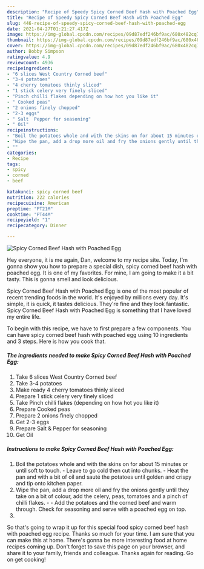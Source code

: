 ```yaml
---
description: "Recipe of Speedy Spicy Corned Beef Hash with Poached Egg"
title: "Recipe of Speedy Spicy Corned Beef Hash with Poached Egg"
slug: 446-recipe-of-speedy-spicy-corned-beef-hash-with-poached-egg
date: 2021-04-27T01:21:27.417Z
image: https://img-global.cpcdn.com/recipes/09d87edf246bf9ac/680x482cq70/spicy-corned-beef-hash-with-poached-egg-recipe-main-photo.jpg
thumbnail: https://img-global.cpcdn.com/recipes/09d87edf246bf9ac/680x482cq70/spicy-corned-beef-hash-with-poached-egg-recipe-main-photo.jpg
cover: https://img-global.cpcdn.com/recipes/09d87edf246bf9ac/680x482cq70/spicy-corned-beef-hash-with-poached-egg-recipe-main-photo.jpg
author: Bobby Simpson
ratingvalue: 4.9
reviewcount: 4936
recipeingredient:
- "6 slices West Country Corned beef"
- "3-4 potatoes"
- "4 cherry tomatoes thinly sliced"
- "1 stick celery very finely sliced"
- "Pinch chilli flakes depending on how hot you like it"
- " Cooked peas"
- "2 onions finely chopped"
- "2-3 eggs"
- " Salt  Pepper for seasoning"
- " Oil"
recipeinstructions:
- "Boil the potatoes whole and with the skins on for about 15 minutes or until soft to touch. Leave to go cold then cut into chunks. Heat the pan and with a bit of oil and sauté the potatoes until golden and crispy and tip onto kitchen paper."
- "Wipe the pan, add a drop more oil and fry the onions gently until they take on a bit of colour, add the celery, peas, tomatoes and a pinch of chilli flakes.  Add the potatoes and the corned beef and warm through. Check for seasoning and serve with a poached egg on top."
- ""
categories:
- Recipe
tags:
- spicy
- corned
- beef

katakunci: spicy corned beef 
nutrition: 222 calories
recipecuisine: American
preptime: "PT21M"
cooktime: "PT44M"
recipeyield: "1"
recipecategory: Dinner

---
```



![Spicy Corned Beef Hash with Poached Egg](https://img-global.cpcdn.com/recipes/09d87edf246bf9ac/680x482cq70/spicy-corned-beef-hash-with-poached-egg-recipe-main-photo.jpg)

Hey everyone, it is me again, Dan, welcome to my recipe site. Today, I'm gonna show you how to prepare a special dish, spicy corned beef hash with poached egg. It is one of my favorites. For mine, I am going to make it a bit tasty. This is gonna smell and look delicious.



Spicy Corned Beef Hash with Poached Egg is one of the most popular of recent trending foods in the world. It's enjoyed by millions every day. It's simple, it is quick, it tastes delicious. They're fine and they look fantastic. Spicy Corned Beef Hash with Poached Egg is something that I have loved my entire life.


To begin with this recipe, we have to first prepare a few components. You can have spicy corned beef hash with poached egg using 10 ingredients and 3 steps. Here is how you cook that.

<!--inarticleads1-->

##### The ingredients needed to make Spicy Corned Beef Hash with Poached Egg:

1. Take 6 slices West Country Corned beef
1. Take 3-4 potatoes
1. Make ready 4 cherry tomatoes thinly sliced
1. Prepare 1 stick celery very finely sliced
1. Take Pinch chilli flakes (depending on how hot you like it)
1. Prepare  Cooked peas
1. Prepare 2 onions finely chopped
1. Get 2-3 eggs
1. Prepare  Salt &amp; Pepper for seasoning
1. Get  Oil




<!--inarticleads2-->

##### Instructions to make Spicy Corned Beef Hash with Poached Egg:

1. Boil the potatoes whole and with the skins on for about 15 minutes or until soft to touch. - Leave to go cold then cut into chunks. - Heat the pan and with a bit of oil and sauté the potatoes until golden and crispy and tip onto kitchen paper.
1. Wipe the pan, add a drop more oil and fry the onions gently until they take on a bit of colour, add the celery, peas, tomatoes and a pinch of chilli flakes. -  - Add the potatoes and the corned beef and warm through. Check for seasoning and serve with a poached egg on top.
1. 




So that's going to wrap it up for this special food spicy corned beef hash with poached egg recipe. Thanks so much for your time. I am sure that you can make this at home. There's gonna be more interesting food at home recipes coming up. Don't forget to save this page on your browser, and share it to your family, friends and colleague. Thanks again for reading. Go on get cooking!
